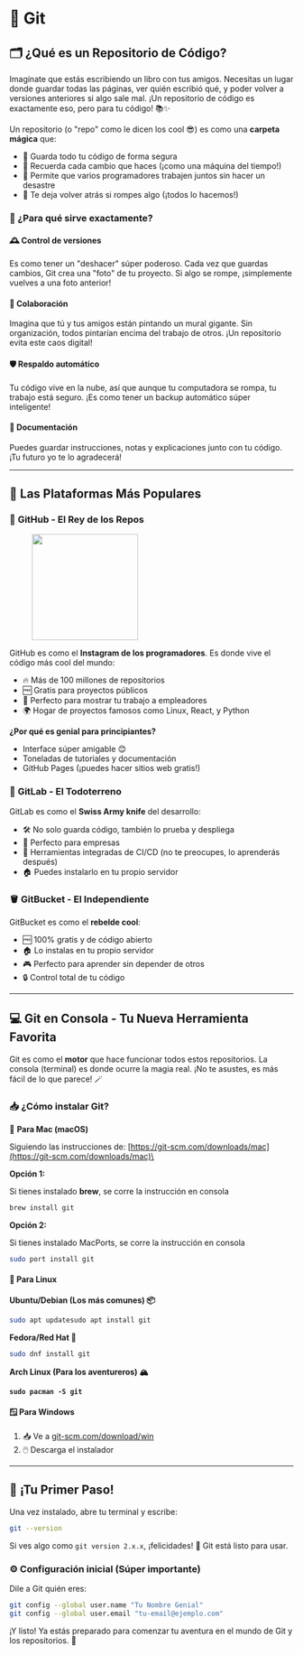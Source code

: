 # 📁 Git

## 🗂️ ¿Qué es un Repositorio de Código?

&#x20;Imagínate que estás escribiendo un libro con tus amigos. Necesitas un lugar donde guardar todas las páginas, ver quién escribió qué, y poder volver a versiones anteriores si algo sale mal. ¡Un repositorio de código es exactamente eso, pero para tu código! 📚✨

Un repositorio (o "repo" como le dicen los cool 😎) es como una **carpeta mágica** que:

* 💾 Guarda todo tu código de forma segura
* 📝 Recuerda cada cambio que haces (¡como una máquina del tiempo!)
* 👥 Permite que varios programadores trabajen juntos sin hacer un desastre
* 🔄 Te deja volver atrás si rompes algo (¡todos lo hacemos!)

### 🎯 ¿Para qué sirve exactamente?

#### 🕰️ **Control de versiones**

Es como tener un "deshacer" súper poderoso. Cada vez que guardas cambios, Git crea una "foto" de tu proyecto. Si algo se rompe, ¡simplemente vuelves a una foto anterior!

#### 👥 **Colaboración**

Imagina que tú y tus amigos están pintando un mural gigante. Sin organización, todos pintarían encima del trabajo de otros. ¡Un repositorio evita este caos digital!

#### 🛡️ **Respaldo automático**

Tu código vive en la nube, así que aunque tu computadora se rompa, tu trabajo está seguro. ¡Es como tener un backup automático súper inteligente!

#### 📖 **Documentación**

Puedes guardar instrucciones, notas y explicaciones junto con tu código. ¡Tu futuro yo te lo agradecerá!

***

## 🌟 Las Plataformas Más Populares

### 🐙 **GitHub - El Rey de los Repos**

<figure><img src="https://github.githubassets.com/images/modules/logos_page/GitHub-Mark.png" alt="" width="188"><figcaption></figcaption></figure>

GitHub es como el **Instagram de los programadores**. Es donde vive el código más cool del mundo:

* 🔥 Más de 100 millones de repositorios
* 🆓 Gratis para proyectos públicos
* 🤝 Perfecto para mostrar tu trabajo a empleadores
* 🌍 Hogar de proyectos famosos como Linux, React, y Python

**¿Por qué es genial para principiantes?**

* Interface súper amigable 😊
* Toneladas de tutoriales y documentación
* GitHub Pages (¡puedes hacer sitios web gratis!)

### 🦊 **GitLab - El Todoterreno**

GitLab es como el **Swiss Army knife** del desarrollo:

* 🛠️ No solo guarda código, también lo prueba y despliega
* 🏢 Perfecto para empresas
* 🔧 Herramientas integradas de CI/CD (no te preocupes, lo aprenderás después)
* 🏠 Puedes instalarlo en tu propio servidor

### 🪣 **GitBucket - El Independiente**

GitBucket es como el **rebelde cool**:

* 🆓 100% gratis y de código abierto
* 🏠 Lo instalas en tu propio servidor
* 🎮 Perfecto para aprender sin depender de otros
* 🔒 Control total de tu código

***

## 💻 Git en Consola - Tu Nueva Herramienta Favorita

Git es como el **motor** que hace funcionar todos estos repositorios. La consola (terminal) es donde ocurre la magia real. ¡No te asustes, es más fácil de lo que parece! 🪄

### 📥 ¿Cómo instalar Git?

🍎 **Para Mac (macOS)**

Siguiendo las instrucciones de: [https://git-scm.com/downloads/mac](https://git-scm.com/downloads/mac)\


**Opción 1:**

Si tienes instalado **brew**, se corre la instrucción en consola

```bash
brew install git
```

**Opción 2:**

Si tienes instalado MacPorts, se corre la instrucción en consola

```bash
sudo port install git
```

#### 🐧 **Para Linux**

**Ubuntu/Debian (Los más comunes) 📦**

```bash
sudo apt updatesudo apt install git
```

**Fedora/Red Hat 🎩**

```bash
sudo dnf install git
```

**Arch Linux (Para los aventureros) 🏔️**

<pre class="language-bash"><code class="lang-bash"><strong>sudo pacman -S git
</strong></code></pre>

#### 🪟 **Para Windows**

1. 📥 Ve a [git-scm.com/download/win](https://git-scm.com/download/win)
2. 🖱️ Descarga el instalador

***

## 🎉 ¡Tu Primer Paso!

Una vez instalado, abre tu terminal y escribe:

```bash
git --version
```

Si ves algo como `git version 2.x.x`, ¡felicidades! 🎊 Git está listo para usar.

### ⚙️ Configuración inicial (Súper importante)

Dile a Git quién eres:

```bash
git config --global user.name "Tu Nombre Genial"
git config --global user.email "tu-email@ejemplo.com"
```

¡Y listo! Ya estás preparado para comenzar tu aventura en el mundo de Git y los repositorios. 🚀
